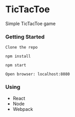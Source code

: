 # TicTacToe
Simple TicTacToe game

### Getting Started
`Clone the repo`

`npm install`

`npm start`

`Open browser: localhost:8080`

### Using
- React
- Node
- Webpack